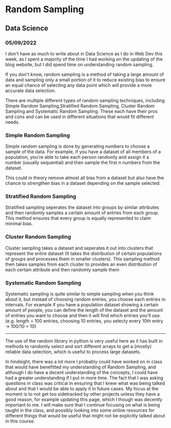 # Random Sampling
## Data Science
### 05/09/2022

I don't have as much to write about in Data Science as I do in Web Dev this week, as I spent a majority of the time I had working on the updating of the blog website, but I did spend time on understanding random sampling.

If you don't know, random sampling is a method of taking a large amount of data and sampling only a small portion of it to reduce existing bias to ensure an equal chance of selecting any data point which will provide a more accurate data selection.

There are multiple different types of random sampling techniques, including Simple Random Sampling,Stratified Random Sampling, Cluster Random Sampling and Systematic Random Sampling. These each have their pros and cons and can be used in different situations that would fit different needs.

### Simple Random Sampling
Simple random sampling is done by generating numbers to choose a sample of the data. For example, if you have a dataset of all members of a population, you're able to take each person randomly and assign it a number (usually sequential) and then sample the first *n* numbers from the dataset.

This could in theory remove almost all bias from a dataset but also have the chance to strengthen bias in a dataset depending on the sample selected.

### Stratified Random Sampling
Stratified sampling seperates the dataset into groups by similar attributes and then randomly samples a certain amount of entries from each group. This method ensures that every group is equally represented to claim minimal bias.

### Cluster Random Sampling
Cluster sampling takes a dataset and seperates it out into clusters that represent the entire dataset (It takes the distribution of certain populations of groups and processes them in smaller clusters). This sampling method then takes samples from each cluster to provides an even distribution of each certain attribute and then randomly sample them

### Systematic Random Sampling
Systematic sampling is quite similar to simple sampling when you think about it, but instead of choosing random entries, you choose each entries in intervals. For example if you have a population dataset showing a certain amount of people, you can define the length of the dataset and the amount of entries you want to choose and then it will find which entries you'll use. (e.g. length = 100 entries, choosing 10 entries, you selecty every 10th entry -> 100/10 = 10)

---

The use of the random library in python is very useful here as it has built in methods to randomly select and sort different arrays to get a (mostly) reliable data selection, which is useful to process large datasets.

In hindsight, there was a lot more I probably could have worked on in class that would have benefitted my understanding of Random Sampling, and although I do have a decent understanding of the concepts, I could have had a greater understanding if I put in more time. The fact that I was asking questions in class was critical in ensuring that I knew what was being talked about and that I would be able to apply it in future cases. My focus at the moment is to not get too sidetracked by other projects unless they have a good reason, for example updating this page, which I though was decently important to me. I will make sure that I continue focusing on what is being taught in the class, and possibly looking into some online resources for different things that would be useful that might not be explicitly talked about in this course.